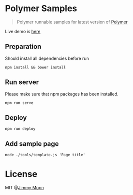 # Polymer Samples

> Polymer runnable samples for latest version of [Polymer](https://github.com/polymer/polymer)

Live demo is [here](http://ragingwind.github.io/polymer-samples/)

## Preparation

Should install all dependencies before run

```
npm install && bower install
```

## Run server

Please make sure that npm packages has been installed.

```
npm run serve
```

## Deploy

```
npm run deploy
```

## Add sample page

```
node ./tools/template.js 'Page title'
```

# License

MIT @[Jimmy Moon](http://ragingwind.me)
